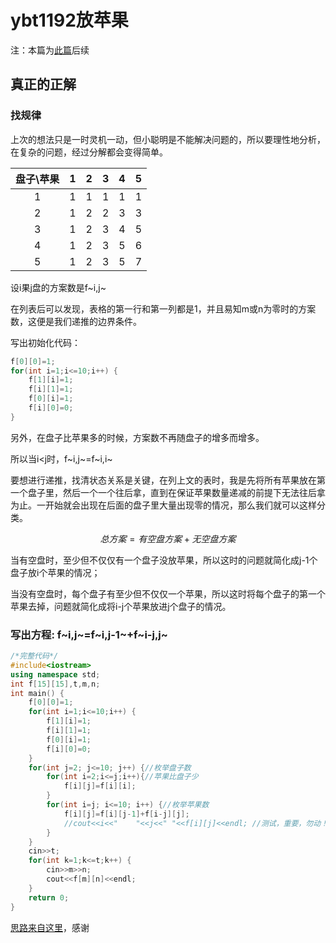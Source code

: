# ybt1192放苹果

注：本篇为[此篇](https://www.cnblogs.com/Wild-Donkey/p/12207766.html)后续

## 真正的正解

### 找规律

上次的想法只是一时灵机一动，但小聪明是不能解决问题的，所以要理性地分析，在复杂的问题，经过分解都会变得简单。

| 盘子\苹果 | 1    | 2    | 3    | 4    | 5    |
|:-:|:---:|:---:|:---:|:---:|:---:|
| 1         | 1    | 1    | 1    | 1    | 1    |
| 2         | 1    | 2 | 2 | 3 | 3 |
| 3         | 1    | 2 | 3 | 4 | 5 |
| 4         | 1    | 2 | 3 | 5 | 6 |
| 5         | 1    | 2 | 3 | 5 | 7 |



设i果j盘的方案数是f~i,j~

在列表后可以发现，表格的第一行和第一列都是1，并且易知m或n为零时的方案数，这便是我们递推的边界条件。

写出初始化代码：

```c++
f[0][0]=1;
for(int i=1;i<=10;i++) {
	f[1][i]=1;
	f[i][1]=1;
	f[0][i]=1;
	f[i][0]=0;
}
```

另外，在盘子比苹果多的时候，方案数不再随盘子的增多而增多。

所以当i<j时，f~i,j~=f~i,i~

要想进行递推，找清状态关系是关键，在列上文的表时，我是先将所有苹果放在第一个盘子里，然后一个一个往后拿，直到在保证苹果数量递减的前提下无法往后拿为止。一开始就会出现在后面的盘子里大量出现零的情况，那么我们就可以这样分类。

$$ 总方案=有空盘方案+无空盘方案 $$

当有空盘时​，至少但不仅仅有一个盘子没放苹果，所以这时的问题就简化成j-1个盘子放i个苹果的情况；

当没有空盘时，每个盘子有至少但不仅仅一个苹果，所以这时将每个盘子的第一个苹果去掉，问题就简化成将i-j个苹果放进j个盘子的情况。

### 写出方程:						f~i,j~=f~i,j-1~+f~i-j,j~

```c++
/*完整代码*/
#include<iostream>
using namespace std;
int f[15][15],t,m,n;
int main() {
	f[0][0]=1;
	for(int i=1;i<=10;i++) {
		f[1][i]=1;
		f[i][1]=1;
		f[0][i]=1;
		f[i][0]=0;
	}
	for(int j=2; j<=10; j++) {//枚举盘子数
		for(int i=2;i<=j;i++){//苹果比盘子少 
			f[i][j]=f[i][i]; 
		}
		for(int i=j; i<=10; i++) {//枚举苹果数 
			f[i][j]=f[i][j-1]+f[i-j][j];
			//cout<<i<<"	"<<j<<"	"<<f[i][j]<<endl; //测试，重要，勿动！！！
		}
	}
	cin>>t;
	for(int k=1;k<=t;k++) {
		cin>>m>>n;
		cout<<f[m][n]<<endl;
	}
	return 0;
}
```

[思路来自这里](https://www.bilibili.com/video/av27747114/?p=12)，感谢

